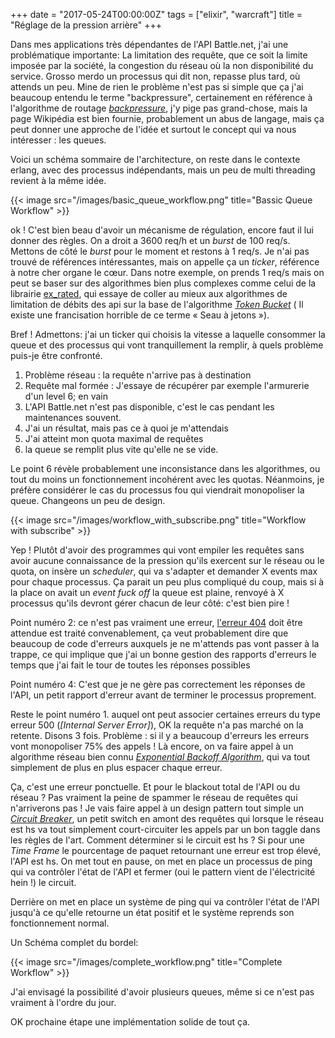 +++
date = "2017-05-24T00:00:00Z"
tags = ["elixir", "warcraft"]
title = "Réglage de la pression arrière"
+++

Dans mes applications très dépendantes de l'API Battle.net, j'ai une problématique importante: La limitation des requête, que ce soit la limite imposée par la société, la congestion du réseau où la non disponibilité du service. Grosso merdo un processus qui dit non, repasse plus tard, où attends un peu. Mine de rien le problème n'est pas si simple que ça j'ai beaucoup entendu le terme "backpressure", certainement en référence à l'algorithme de routage *[backpressure]*, j'y pige pas grand-chose, mais la page Wikipédia est bien fournie, probablement un abus de langage, mais ça peut donner une approche de l'idée et surtout le concept qui va nous intéresser : les queues.

Voici un schéma sommaire de l'architecture, on reste dans le contexte erlang, avec des processus indépendants, mais un peu de multi threading revient à la même idée.

{{< image src="/images/basic_queue_workflow.png" title="Bassic Queue Workflow" >}}

ok ! C'est bien beau d'avoir un mécanisme de régulation, encore faut il lui donner des règles. On a droit a 3600 req/h et un *burst* de 100 req/s. Mettons de côté le *burst* pour le moment et restons à 1 req/s. Je n'ai pas trouvé de références intéressantes, mais on appelle ça un *ticker*, référence à notre cher organe le cœur. Dans notre exemple, on prends 1 req/s mais on peut se baser sur des algorithmes bien plus complexes comme celui de la librairie [ex_rated], qui essaye de coller au mieux aux algorithmes de limitation de débits des api sur la base de l'algorithme *[Token Bucket]* ( Il existe une francisation horrible de ce terme « Seau à jetons »).

Bref ! Admettons: j'ai un ticker qui choisis la vitesse a laquelle consommer la queue et des processus qui vont tranquillement la remplir, à quels problème puis-je être confronté.

1. Problème réseau : la requête n'arrive pas à destination
2. Requête mal formée : J'essaye de récupérer par exemple l'armurerie d'un level 6; en vain
3. L'API Battle.net n'est pas disponible, c'est le cas pendant les maintenances souvent.
4. J'ai un résultat, mais pas ce à quoi je m'attendais
5. J'ai atteint mon quota maximal de requêtes
6. la queue se remplit plus vite qu'elle ne se vide.

Le point 6 révèle probablement une inconsistance dans les algorithmes, ou tout du moins un fonctionnement incohérent avec les quotas. Néanmoins, je préfère considérer le cas du processus fou qui viendrait monopoliser la queue. Changeons un peu de design.


{{< image src="/images/workflow_with_subscribe.png" title="Workflow with subscribe" >}}


Yep ! Plutôt d'avoir des programmes qui vont empiler les requêtes sans avoir aucune connaissance de la pression qu'ils exercent sur le réseau ou le quota, on insère un *scheduler*, qui va s'adapter et demander X events max pour chaque processus. Ça parait un peu plus compliqué du coup, mais si à la place on avait un *event fuck off* la queue est plaine, renvoyé à X processus qu'ils devront gérer chacun de leur côté: c'est bien pire !

Point numéro 2:  ce n'est pas vraiment une erreur, [l'erreur 404] doit être attendue est traité convenablement, ça veut probablement dire que beaucoup de code d'erreurs auxquels je ne m'attends pas vont passer à la trappe, ce qui implique que j'ai un bonne gestion des rapports d'erreurs le temps que j'ai fait le tour de toutes les réponses possibles


Point numéro 4: C'est que je ne gère pas correctement les réponses de l'API, un petit rapport d'erreur avant de terminer le processus proprement.

Reste le point numéro 1. auquel ont peut associer certaines erreurs du type erreur 500 (*[Internal Server Error]*), OK la requête n'a pas marché on la retente. Disons 3 fois. Problème : si il y a beaucoup d'erreurs les erreurs vont monopoliser 75% des appels ! Là encore, on va faire appel à un algorithme réseau bien connu *[Exponential Backoff Algorithm]*, qui va tout simplement de plus en plus espacer chaque erreur.

Ça, c'est une erreur ponctuelle. Et pour le blackout total de l'API ou du réseau ? Pas vraiment la peine de spammer le réseau de requêtes qui n'arriverons pas ! Je vais faire appel à un design pattern tout simple un *[Circuit Breaker]*, un petit switch en amont des requêtes qui lorsque le réseau est hs va tout simplement court-circuiter les appels par un bon taggle dans les règles de l'art. Comment déterminer si le circuit est hs ? Si pour une *Time Frame* le pourcentage de paquet retournant une erreur est trop élevé, l'API est hs. On met tout en pause, on met en place un processus de ping qui va contrôler l'état de l'API et fermer (oui le pattern vient de l'électricité hein !) le circuit.

Derrière on met en place un système de ping qui va contrôler l'état de l'API jusqu'à ce qu'elle retourne un état positif et le système reprends son fonctionnement normal.

Un Schéma complet du bordel:

{{< image src="/images/complete_workflow.png" title="Complete Workflow" >}}



J'ai envisagé la possibilité d'avoir plusieurs queues, même si ce n'est pas vraiment à l'ordre du jour.


OK prochaine étape une implémentation solide de tout ça.

[backpressure]: https://en.wikipedia.org/wiki/Backpressure_routing
[ex_rated]: https://github.com/grempe/ex_rated
[Token Bucket]: https://en.wikipedia.org/wiki/Token_bucket
[Exponential Backoff Algorithm]: https://en.wikipedia.org/wiki/Exponential_backoff
[Circuit Breaker]: https://en.wikipedia.org/wiki/Circuit_breaker_design_pattern
[l'erreur 404]: https://fr.wikipedia.org/wiki/Erreur_HTTP_404
[Internal Serveur Error]: https://en.wikipedia.org/wiki/List_of_HTTP_status_codes#5xx_Server_error
